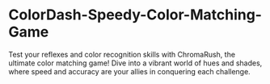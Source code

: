 # ColorDash-Speedy-Color-Matching-Game
Test your reflexes and color recognition skills with ChromaRush, the ultimate color matching game! Dive into a vibrant world of hues and shades, where speed and accuracy are your allies in conquering each challenge.
